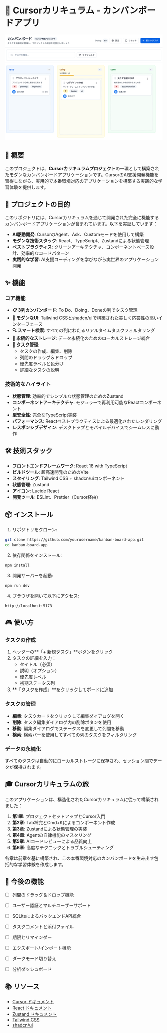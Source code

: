 # 🎯 Cursorカリキュラム - カンバンボードアプリ

![カンバンボードアプリ](../kanban-curriculum/final-image.png)

## 📖 概要

このプロジェクトは、**Cursorカリキュラムプロジェクト**の一環として構築されたモダンなカンバンボードアプリケーションです。CursorのAI支援開発機能を習得しながら、実用的で本番環境対応のアプリケーションを構築する実践的な学習体験を提供します。

## 🚀 プロジェクトの目的

このリポジトリには、Cursorカリキュラムを通じて開発された完全に機能するカンバンボードアプリケーションが含まれています。以下を実証しています：

- **AI駆動開発**: CursorのAgent、Ask、Customモードを使用して構築
- **モダンな技術スタック**: React、TypeScript、Zustandによる状態管理
- **ベストプラクティス**: クリーンアーキテクチャ、コンポーネントベース設計、効率的なコードパターン
- **実践的な学習**: AI支援コーディングを学びながら実世界のアプリケーション開発

## ✨ 機能

### コア機能
- **📋 3列カンバンボード**: To Do、Doing、Doneの列でタスク管理
- **🎨 モダンなUI**: Tailwind CSSとshadcn/uiで構築された美しく応答性の高いインターフェース
- **🔍 スマート検索**: すべての列にわたるリアルタイムタスクフィルタリング
- **💾 永続的なストレージ**: データ永続化のためのローカルストレージ統合
- **🎯 タスク管理**: 
  - タスクの作成、編集、削除
  - 列間のドラッグ＆ドロップ
  - 優先度ラベルと色分け
  - 詳細なタスクの説明

### 技術的なハイライト
- **状態管理**: 効率的でシンプルな状態管理のためのZustand
- **コンポーネントアーキテクチャ**: モジュラーで再利用可能なReactコンポーネント
- **型安全性**: 完全なTypeScript実装
- **パフォーマンス**: Reactベストプラクティスによる最適化されたレンダリング
- **レスポンシブデザイン**: デスクトップとモバイルデバイスでシームレスに動作

## 🛠️ 技術スタック

- **フロントエンドフレームワーク**: React 18 with TypeScript
- **ビルドツール**: 超高速開発のためのVite
- **スタイリング**: Tailwind CSS + shadcn/uiコンポーネント
- **状態管理**: Zustand
- **アイコン**: Lucide React
- **開発ツール**: ESLint、Prettier（Cursor経由）

## 📦 インストール

1. リポジトリをクローン:
```bash
git clone https://github.com/yourusername/kanban-board-app.git
cd kanban-board-app
```

2. 依存関係をインストール:
```bash
npm install
```

3. 開発サーバーを起動:
```bash
npm run dev
```

4. ブラウザを開いて以下にアクセス:
```
http://localhost:5173
```

## 🎮 使い方

### タスクの作成
1. ヘッダーの**「+ 新規タスク」**ボタンをクリック
2. タスクの詳細を入力：
   - タイトル（必須）
   - 説明（オプション）
   - 優先度レベル
   - 初期ステータス列
3. **「タスクを作成」**をクリックしてボードに追加

### タスクの管理
- **編集**: タスクカードをクリックして編集ダイアログを開く
- **削除**: タスク編集ダイアログ内の削除ボタンを使用
- **移動**: 編集ダイアログでステータスを変更して列間を移動
- **検索**: 検索バーを使用してすべての列のタスクをフィルタリング

### データの永続化
すべてのタスクは自動的にローカルストレージに保存され、セッション間でデータが保持されます。

## 🎓 Cursorカリキュラムの旅

このアプリケーションは、構造化されたCursorカリキュラムに従って構築されました：

1. **第1章**: プロジェクトセットアップとCursor入門
2. **第2章**: Tab補完とCmd+Kによるコンポーネント作成
3. **第3章**: Zustandによる状態管理の実装
4. **第4章**: Agentの自律機能のマスタリング
5. **第5章**: AIコードレビューによる品質向上
6. **第6章**: 高度なテクニックとトラブルシューティング

各章は前章を基に構築され、この本番環境対応のカンバンボードを生み出す包括的な学習体験を作成します。

## 🚧 今後の機能

- [ ] 列間のドラッグ＆ドロップ機能
- [ ] ユーザー認証とマルチユーザーサポート
- [ ] SQLiteによるバックエンドAPI統合
- [ ] タスクコメントと添付ファイル
- [ ] 期限とリマインダー
- [ ] エクスポート/インポート機能
- [ ] ダークモード切り替え
- [ ] 分析ダッシュボード


## 📚 リソース

- [Cursor ドキュメント](https://cursor.sh/docs)
- [React ドキュメント](https://react.dev)
- [Zustand ドキュメント](https://zustand-demo.pmnd.rs/)
- [Tailwind CSS](https://tailwindcss.com)
- [shadcn/ui](https://ui.shadcn.com)


